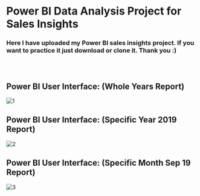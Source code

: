 # Power BI Data Analysis Project for Sales Insights

### Here I have uploaded my Power BI sales insights project. If you want to practice it just download or clone it. Thank you :)
<br/>

#

## Power BI User Interface: (Whole Years Report)
![1](https://user-images.githubusercontent.com/50451175/92099294-ebb8da80-ee0c-11ea-942d-7603fdabe845.PNG)

## Power BI User Interface: (Specific Year 2019 Report)
![2](https://user-images.githubusercontent.com/50451175/92147168-4b36da80-ee4d-11ea-8a95-6078c4929e81.PNG)

## Power BI User Interface: (Specific Month Sep 19 Report)
![3](https://user-images.githubusercontent.com/50451175/92147173-4d009e00-ee4d-11ea-9505-1b264d32e639.PNG)

